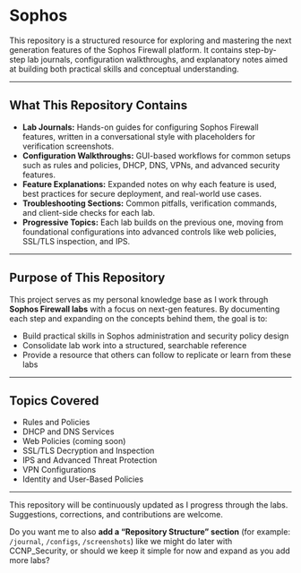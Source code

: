 # Sophos

This repository is a structured resource for exploring and mastering the next generation features of the Sophos Firewall platform. It contains step-by-step lab journals, configuration walkthroughs, and explanatory notes aimed at building both practical skills and conceptual understanding.

---

## What This Repository Contains

- **Lab Journals:** Hands-on guides for configuring Sophos Firewall features, written in a conversational style with placeholders for verification screenshots.  
- **Configuration Walkthroughs:** GUI-based workflows for common setups such as rules and policies, DHCP, DNS, VPNs, and advanced security features.  
- **Feature Explanations:** Expanded notes on why each feature is used, best practices for secure deployment, and real-world use cases.  
- **Troubleshooting Sections:** Common pitfalls, verification commands, and client-side checks for each lab.  
- **Progressive Topics:** Each lab builds on the previous one, moving from foundational configurations into advanced controls like web policies, SSL/TLS inspection, and IPS.

---

## Purpose of This Repository

This project serves as my personal knowledge base as I work through **Sophos Firewall labs** with a focus on next-gen features. By documenting each step and expanding on the concepts behind them, the goal is to:

- Build practical skills in Sophos administration and security policy design  
- Consolidate lab work into a structured, searchable reference  
- Provide a resource that others can follow to replicate or learn from these labs  

---

## Topics Covered

- Rules and Policies  
- DHCP and DNS Services  
- Web Policies (coming soon)  
- SSL/TLS Decryption and Inspection  
- IPS and Advanced Threat Protection  
- VPN Configurations  
- Identity and User-Based Policies  

---

This repository will be continuously updated as I progress through the labs. Suggestions, corrections, and contributions are welcome.

Do you want me to also **add a “Repository Structure” section** (for example: `/journal`, `/configs`, `/screenshots`) like we might do later with CCNP_Security, or should we keep it simple for now and expand as you add more labs?
